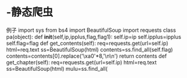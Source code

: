 # -静态爬虫
例子
import sys
from bs4 import BeautifulSoup
import requests
class pa(object):
    def __init__(self,ip,ipplus,flag,flag1):
         self.ip=ip
         self.ipplus=ipplus
         self.flag=flag
    def get_contents(self):
         req=requests.get(url=self.ip)
         html=req.text
         ss=BeautifulSoup(html)
         contents=ss.find_all(self.flag)
         contents=contents[0].replace('\xa0'*8,'\n\n')
         return contents
    def get_chapter(self):
         req=requests.get(url=self.ip)
         html=req.text
         ss=BeautifulSoup(html)
         mulu=ss.find_all(
